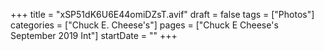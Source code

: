 +++
title = "xSP51dK6U6E44omiDZsT.avif"
draft = false
tags = ["Photos"]
categories = ["Chuck E. Cheese's"]
pages = ["Chuck E Cheese's September 2019 Int"]
startDate = ""
+++
